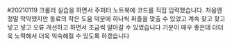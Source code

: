 #20210119 크롤러 실습을 하면서 주피터 노트북에 코드를 직접 입력했습니다.
처음엔 정말 막막했지만 동료의 작은 도움 덕분에 하나씩 퍼즐을 맞출 수 있었고
계속 찾고 찾고 넣고 넣고 오류 개선하고 하면서 조금씩 알아갈 수 있었습니다
기분이 매우 좋은데 더더욱 노력해서 더욱 익숙해질 수 있도록 하겠습니다
